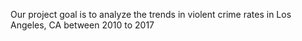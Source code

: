 
Our project goal is to analyze the trends in violent crime rates in Los Angeles, CA between 2010 to 2017
